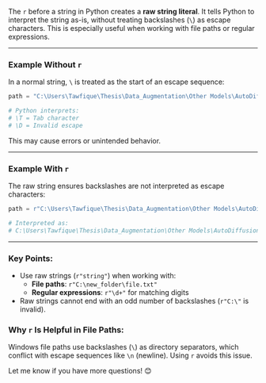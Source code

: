 The `r` before a string in Python creates a **raw string literal**. It tells Python to interpret the string as-is, without treating backslashes (`\`) as escape characters. This is especially useful when working with file paths or regular expressions.

---

### Example Without `r`

In a normal string, `\` is treated as the start of an escape sequence:

```python
path = "C:\Users\Tawfique\Thesis\Data_Augmentation\Other Models\AutoDiffusion"

# Python interprets:
# \T = Tab character
# \D = Invalid escape
```

This may cause errors or unintended behavior.

---

### Example With `r`

The raw string ensures backslashes are not interpreted as escape characters:

```python
path = r"C:\Users\Tawfique\Thesis\Data_Augmentation\Other Models\AutoDiffusion"

# Interpreted as:
# C:\Users\Tawfique\Thesis\Data_Augmentation\Other Models\AutoDiffusion
```

---

### Key Points:

- Use raw strings (`r"string"`) when working with:
    - **File paths**: `r"C:\new_folder\file.txt"`
    - **Regular expressions**: `r"\d+"` for matching digits
- Raw strings cannot end with an odd number of backslashes (`r"C:\"` is invalid).

### Why `r` Is Helpful in File Paths:

Windows file paths use backslashes (`\`) as directory separators, which conflict with escape sequences like `\n` (newline). Using `r` avoids this issue.

Let me know if you have more questions! 😊